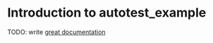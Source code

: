 # Introduction to autotest_example

TODO: write [great documentation](http://jacobian.org/writing/what-to-write/)
